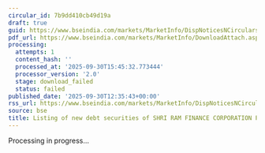 ```yaml
---
circular_id: 7b9dd410cb49d19a
draft: true
guid: https://www.bseindia.com/markets/MarketInfo/DispNoticesNCirculars.aspx?Noticeid={27D61631-FD2B-483E-BB38-0B3D64728D32}&noticeno=20250930-49&dt=09/30/2025&icount=49&totcount=104&flag=0
pdf_url: https://www.bseindia.com/markets/MarketInfo/DownloadAttach.aspx?id=20250930-49&attachedId=
processing:
  attempts: 1
  content_hash: ''
  processed_at: '2025-09-30T15:45:32.773444'
  processor_version: '2.0'
  stage: download_failed
  status: failed
published_date: '2025-09-30T12:35:43+00:00'
rss_url: https://www.bseindia.com/markets/MarketInfo/DispNoticesNCirculars.aspx?Noticeid={27D61631-FD2B-483E-BB38-0B3D64728D32}&noticeno=20250930-49&dt=09/30/2025&icount=49&totcount=104&flag=0
source: bse
title: Listing of new debt securities of SHRI RAM FINANCE CORPORATION PRIVATE LIMITED
---
```


Processing in progress...